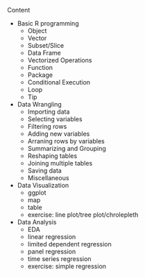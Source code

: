 Content
- Basic R programming
    - Object
    - Vector
    - Subset/Slice
    - Data Frame
    - Vectorized Operations
    - Function
    - Package
    - Conditional Execution
    - Loop
    - Tip
- Data Wrangling
    - Importing data
    - Selecting variables
    - Filtering rows
    - Adding new variables
    - Arraning rows by variables
    - Summarizing and Grouping
    - Reshaping tables
    - Joining multiple tables
    - Saving data
    - Miscellaneous
- Data Visualization
    - ggplot
    - map
    - table
    - exercise: line plot/tree plot/chrolepleth
- Data Analysis
    - EDA
    - linear regression
    - limited dependent regression
    - panel regression
    - time series regression
    - exercise: simple regression